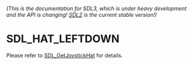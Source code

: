 ###### (This is the documentation for SDL3, which is under heavy development and the API is changing! [SDL2](https://wiki.libsdl.org/SDL2/) is the current stable version!)
# SDL_HAT_LEFTDOWN

Please refer to [SDL_GetJoystickHat](SDL_GetJoystickHat) for details.

